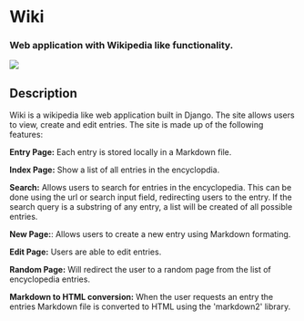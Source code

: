 # Wiki
### Web application with Wikipedia like functionality.


![](encyclopedia/static/encyclopedia/wiki_video.gif)


## Description

Wiki is a wikipedia like web application built in Django. The site allows users to view, create and edit entries. The site is made up of the following features: 

**Entry Page:** Each entry is stored locally in a Markdown file. 

**Index Page:** Show a list of all entries in the encyclopdia. 

**Search:** Allows users to search for entries in the encyclopedia. This can be done using the url or search input field, redirecting users to the entry. If the search query is a substring of any entry, a list will be created of all possible entries. 

**New Page:**: Allows users to create a new entry using Markdown formating.

**Edit Page:** Users are able to edit entries.

**Random Page:** Will redirect the user to a random page from the list of encyclopedia entries. 

**Markdown to HTML conversion:** When the user requests an entry the entries Markdown file is converted to HTML using the 'markdown2' library.



